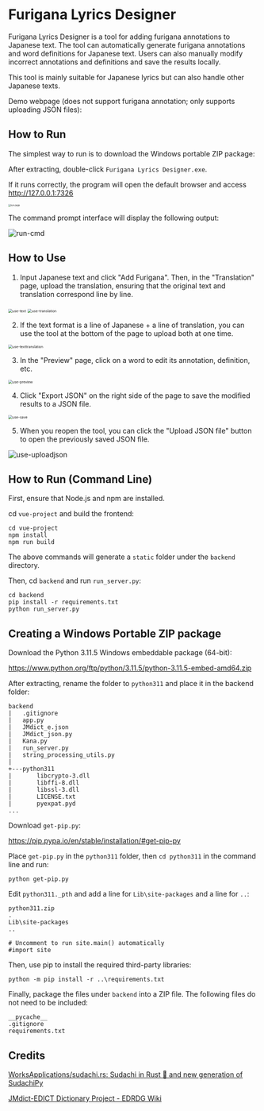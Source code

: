 # Furigana Lyrics Designer

Furigana Lyrics Designer is a tool for adding furigana annotations to Japanese text. The tool can automatically generate furigana annotations and word definitions for Japanese text. Users can also manually modify incorrect annotations and definitions and save the results locally.

This tool is mainly suitable for Japanese lyrics but can also handle other Japanese texts.

Demo webpage (does not support furigana annotation; only supports uploading JSON files):



## How to Run

The simplest way to run is to download the Windows portable ZIP package:



After extracting, double-click `Furigana Lyrics Designer.exe`.

If it runs correctly, the program will open the default browser and access http://127.0.0.1:7326

<img src="README-en.assets/run-page.png" alt="run-page" style="zoom:30%;" />

The command prompt interface will display the following output:

![run-cmd](README-en.assets/run-cmd.png)

## How to Use

1. Input Japanese text and click "Add Furigana". Then, in the "Translation" page, upload the translation, ensuring that the original text and translation correspond line by line.

<img src="README-en.assets/use-text.png" alt="use-text" style="zoom:50%;" />

<img src="README-en.assets/use-translation.png" alt="use-translation" style="zoom:50%;" />

2. If the text format is a line of Japanese + a line of translation, you can use the tool at the bottom of the page to upload both at one time.

<img src="README-en.assets/use-texttranslation.png" alt="use-texttranslation" style="zoom:50%;" />

3. In the "Preview" page, click on a word to edit its annotation, definition, etc.

<img src="README-en.assets/use-preview.png" alt="use-preview" style="zoom:50%;" />

4. Click "Export JSON" on the right side of the page to save the modified results to a JSON file.

<img src="README-en.assets/use-save.png" alt="use-save" style="zoom:50%;" />

5. When you reopen the tool, you can click the "Upload JSON file" button to open the previously saved JSON file.

![use-uploadjson](README-en.assets/use-uploadjson.png)

## How to Run (Command Line)

First, ensure that Node.js and npm are installed.

cd `vue-project` and build the frontend:

```
cd vue-project
npm install
npm run build
```

The above commands will generate a `static` folder under the `backend` directory.

Then, cd `backend` and run `run_server.py`:

```
cd backend
pip install -r requirements.txt
python run_server.py
```

## Creating a Windows Portable ZIP package

Download the Python 3.11.5 Windows embeddable package (64-bit):

https://www.python.org/ftp/python/3.11.5/python-3.11.5-embed-amd64.zip

After extracting, rename the folder to `python311` and place it in the backend folder:

```
backend
|   .gitignore
|   app.py
|   JMdict_e.json
|   JMdict_json.py
|   Kana.py
|   run_server.py
|   string_processing_utils.py
|
+---python311
|       libcrypto-3.dll
|       libffi-8.dll
|       libssl-3.dll
|       LICENSE.txt
|       pyexpat.pyd
...
```

Download `get-pip.py`:

https://pip.pypa.io/en/stable/installation/#get-pip-py

Place `get-pip.py` in the `python311` folder, then `cd python311` in the command line and run:

```
python get-pip.py
```

Edit `python311._pth` and add a line for `Lib\site-packages` and a line for `..`:

```
python311.zip
.
Lib\site-packages
..

# Uncomment to run site.main() automatically
#import site

```

Then, use pip to install the required third-party libraries:

```
python -m pip install -r ..\requirements.txt
```

Finally, package the files under `backend` into a ZIP file. The following files do not need to be included:

```
__pycache__
.gitignore
requirements.txt
```

## Credits

[WorksApplications/sudachi.rs: Sudachi in Rust 🦀 and new generation of SudachiPy](https://github.com/WorksApplications/sudachi.rs)

[JMdict-EDICT Dictionary Project - EDRDG Wiki](https://www.edrdg.org/wiki/index.php/JMdict-EDICT_Dictionary_Project)